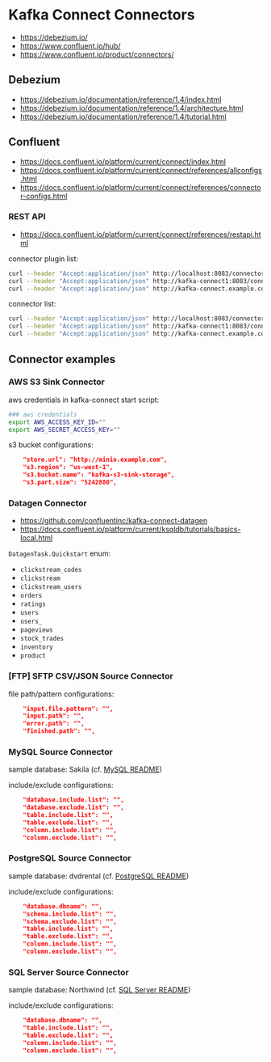 # Kafka Connect Connectors

- https://debezium.io/
- https://www.confluent.io/hub/
- https://www.confluent.io/product/connectors/

## Debezium

- https://debezium.io/documentation/reference/1.4/index.html
- https://debezium.io/documentation/reference/1.4/architecture.html
- https://debezium.io/documentation/reference/1.4/tutorial.html

## Confluent

- https://docs.confluent.io/platform/current/connect/index.html
- https://docs.confluent.io/platform/current/connect/references/allconfigs.html
- https://docs.confluent.io/platform/current/connect/references/connector-configs.html

### REST API

- https://docs.confluent.io/platform/current/connect/references/restapi.html

connector plugin list:

```bash
curl --header "Accept:application/json" http://localhost:8083/connector-plugins | jq .[].class
curl --header "Accept:application/json" http://kafka-connect1:8083/connector-plugins | jq .[].class
curl --header "Accept:application/json" http://kafka-connect.example.com/connector-plugins | jq .[].class
```

connector list:

```bash
curl --header "Accept:application/json" http://localhost:8083/connectors | jq
curl --header "Accept:application/json" http://kafka-connect1:8083/connectors | jq
curl --header "Accept:application/json" http://kafka-connect.example.com/connectors | jq
```

## Connector examples

### AWS S3 Sink Connector

aws credentials in kafka-connect start script:

```bash
### aws credentials
export AWS_ACCESS_KEY_ID=""
export AWS_SECRET_ACCESS_KEY=""
```

s3 bucket configurations:

```json
    "store.url": "http://minio.example.com",
    "s3.region": "us-west-1",
    "s3.bucket.name": "kafka-s3-sink-storage",
    "s3.part.size": "5242880",
```

### Datagen Connector

- https://github.com/confluentinc/kafka-connect-datagen
- https://docs.confluent.io/platform/current/ksqldb/tutorials/basics-local.html

`DatagenTask.Quickstart` enum:

- `clickstream_codes`
- `clickstream`
- `clickstream_users`
- `orders`
- `ratings`
- `users`
- `users_`
- `pageviews`
- `stock_trades`
- `inventory`
- `product`

### [FTP] SFTP CSV/JSON Source Connector

file path/pattern configurations:

```json
    "input.file.pattern": "",
    "input.path": "",
    "error.path": "",
    "finished.path": "",
```

### MySQL Source Connector

sample database: Sakila (cf. [MySQL README](/mysql/README.md))

include/exclude configurations:

```json
    "database.include.list": "",
    "database.exclude.list": "",
    "table.include.list": "",
    "table.exclude.list": "",
    "column.include.list": "",
    "column.exclude.list": "",
```

### PostgreSQL Source Connector

sample database: dvdrental (cf. [PostgreSQL README](/postgresql/README.md))

include/exclude configurations:

```json
    "database.dbname": "",
    "schema.include.list": "",
    "schema.exclude.list": "",
    "table.include.list": "",
    "table.exclude.list": "",
    "column.include.list": "",
    "column.exclude.list": "",
```

### SQL Server Source Connector

sample database: Northwind (cf. [SQL Server README](/sqlserver/README.md))

include/exclude configurations:

```json
    "database.dbname": "",
    "table.include.list": "",
    "table.exclude.list": "",
    "column.include.list": "",
    "column.exclude.list": "",
```
